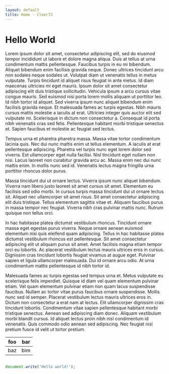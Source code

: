 ```yaml
---
layout: default
title: Home - Cleer73
---
```

# Hello World

Lorem ipsum dolor sit amet, consectetur adipiscing elit, sed do eiusmod tempor incididunt ut labore et dolore magna aliqua. Duis at tellus at urna condimentum mattis pellentesque. Faucibus turpis in eu mi bibendum. Aliquet bibendum enim facilisis gravida neque. Donec ultrices tincidunt arcu non sodales neque sodales ut. Volutpat diam ut venenatis tellus in metus vulputate. Turpis tincidunt id aliquet risus feugiat in ante metus. Id diam maecenas ultricies mi eget mauris. Ipsum dolor sit amet consectetur adipiscing elit duis tristique sollicitudin. Vehicula ipsum a arcu cursus vitae congue mauris. Sed euismod nisi porta lorem mollis aliquam ut porttitor leo. Id nibh tortor id aliquet. Sed viverra ipsum nunc aliquet bibendum enim facilisis gravida neque. Et malesuada fames ac turpis egestas. Nibh mauris cursus mattis molestie a iaculis at erat. Ultricies integer quis auctor elit sed vulputate mi. Scelerisque in dictum non consectetur a. Consequat id porta nibh venenatis cras sed felis. Pellentesque habitant morbi tristique senectus et. Sapien faucibus et molestie ac feugiat sed lectus.

Tempus urna et pharetra pharetra massa. Massa vitae tortor condimentum lacinia quis. Nec dui nunc mattis enim ut tellus elementum. A iaculis at erat pellentesque adipiscing. Pharetra vel turpis nunc eget lorem dolor sed viverra. Est ullamcorper eget nulla facilisi. Nisl tincidunt eget nullam non nisi. Lacus laoreet non curabitur gravida arcu ac. Massa enim nec dui nunc mattis enim. In mollis nunc sed id. Venenatis lectus magna fringilla urna porttitor rhoncus dolor purus.

Massa tincidunt dui ut ornare lectus. Viverra ipsum nunc aliquet bibendum. Viverra nam libero justo laoreet sit amet cursus sit amet. Elementum eu facilisis sed odio morbi. In cursus turpis massa tincidunt dui ut ornare lectus sit. Aliquet nec ullamcorper sit amet risus. Sit amet consectetur adipiscing elit duis tristique. Tellus elementum sagittis vitae et. Aliquam faucibus purus in massa tempor nec feugiat. Viverra nibh cras pulvinar mattis nunc. Rutrum quisque non tellus orci.

In hac habitasse platea dictumst vestibulum rhoncus. Tincidunt ornare massa eget egestas purus viverra. Neque ornare aenean euismod elementum nisi quis eleifend quam adipiscing. Tellus in hac habitasse platea dictumst vestibulum rhoncus est pellentesque. Sit amet consectetur adipiscing elit ut aliquam purus sit amet. Amet facilisis magna etiam tempor orci eu lobortis. Ac placerat vestibulum lectus mauris ultrices eros in cursus. Dignissim cras tincidunt lobortis feugiat vivamus at augue eget. Pulvinar sapien et ligula ullamcorper malesuada. Dui id ornare arcu odio. At urna condimentum mattis pellentesque id nibh tortor id.

Malesuada fames ac turpis egestas sed tempus urna et. Metus vulputate eu scelerisque felis imperdiet. Quisque id diam vel quam elementum pulvinar etiam. Vel quam elementum pulvinar etiam non quam lacus suspendisse faucibus. Nullam ac tortor vitae purus faucibus ornare suspendisse. Mollis nunc sed id semper. Placerat vestibulum lectus mauris ultrices eros in. Dictum non consectetur a erat nam at lectus. Elit ullamcorper dignissim cras tincidunt lobortis. Condimentum vitae sapien pellentesque habitant morbi tristique senectus. Aenean sed adipiscing diam donec. Aliquam vestibulum morbi blandit cursus. Id aliquet lectus proin nibh nisl condimentum id venenatis. Quis commodo odio aenean sed adipiscing. Nec feugiat nisl pretium fusce id velit ut tortor pretium.

| foo | bar |
| --- | --- |
| baz | bim |

```javascript

document.write('Hello world!');
```